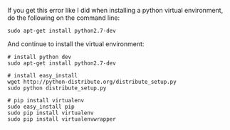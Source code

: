 If you get this error like I did when installing a python virtual environment, do the following on the command line:

```
sudo apt-get install python2.7-dev
```

And continue to install the virtual environment:

```
# install python dev
sudo apt-get install python2.7-dev

# install easy_install
wget http://python-distribute.org/distribute_setup.py
sudo python distribute_setup.py

# pip install virtualenv
sudo easy_install pip
sudo pip install virtualenv
sudo pip install virtualenvwrapper
```